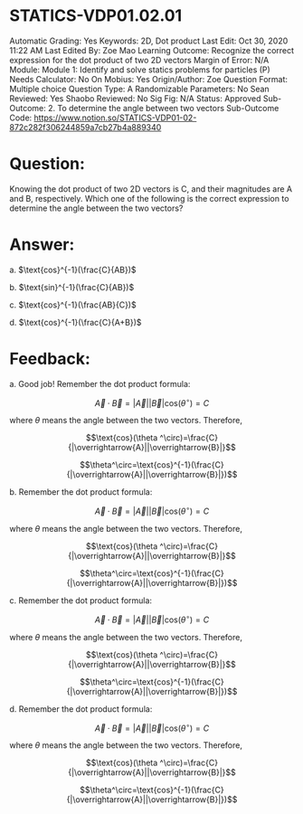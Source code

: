 # STATICS-VDP01.02.01

Automatic Grading: Yes
Keywords: 2D, Dot product
Last Edit: Oct 30, 2020 11:22 AM
Last Edited By: Zoe Mao
Learning Outcome: Recognize the correct expression for the dot product of two 2D vectors
Margin of Error: N/A
Module: Module 1: Identify and solve statics problems for particles (P)
Needs Calculator: No
On Mobius: Yes
Origin/Author: Zoe
Question Format: Multiple choice
Question Type: A
Randomizable Parameters: No
Sean Reviewed: Yes
Shaobo Reviewed: No
Sig Fig: N/A
Status: Approved
Sub-Outcome: 2. To determine the angle between two vectors
Sub-Outcome Code: https://www.notion.so/STATICS-VDP01-02-872c282f306244859a7cb27b4a889340

# Question:

Knowing the dot product of two 2D vectors is C, and their magnitudes are A and B, respectively. Which one of the following is the correct expression to determine the angle between the two vectors?

# Answer:

a. $\text{cos}^{-1}(\frac{C}{AB})$

b. $\text{sin}^{-1}(\frac{C}{AB})$

c. $\text{cos}^{-1}(\frac{AB}{C})$

d. $\text{cos}^{-1}(\frac{C}{A+B})$    

# Feedback:

a. Good job! Remember the dot product formula:

$$\overrightarrow{A}\cdot\overrightarrow{B}=|\overrightarrow{A}||\overrightarrow{B}|\text{cos}(\theta ^\circ)=C$$

where $\theta$ means the angle between the two vectors. Therefore,

$$\text{cos}(\theta ^\circ)=\frac{C}{|\overrightarrow{A}||\overrightarrow{B}|}$$

$$\theta^\circ=\text{cos}^{-1}(\frac{C}{|\overrightarrow{A}||\overrightarrow{B}|})$$

b. Remember the dot product formula:

$$\overrightarrow{A}\cdot\overrightarrow{B}=|\overrightarrow{A}||\overrightarrow{B}|\text{cos}(\theta ^\circ)=C$$

where $\theta$ means the angle between the two vectors. Therefore,

$$\text{cos}(\theta ^\circ)=\frac{C}{|\overrightarrow{A}||\overrightarrow{B}|}$$

$$\theta^\circ=\text{cos}^{-1}(\frac{C}{|\overrightarrow{A}||\overrightarrow{B}|})$$

c. Remember the dot product formula:

$$\overrightarrow{A}\cdot\overrightarrow{B}=|\overrightarrow{A}||\overrightarrow{B}|\text{cos}(\theta ^\circ)=C$$

where $\theta$ means the angle between the two vectors. Therefore,

$$\text{cos}(\theta ^\circ)=\frac{C}{|\overrightarrow{A}||\overrightarrow{B}|}$$

$$\theta^\circ=\text{cos}^{-1}(\frac{C}{|\overrightarrow{A}||\overrightarrow{B}|})$$

d. Remember the dot product formula:

$$\overrightarrow{A}\cdot\overrightarrow{B}=|\overrightarrow{A}||\overrightarrow{B}|\text{cos}(\theta ^\circ)=C$$

where $\theta$ means the angle between the two vectors. Therefore,

$$\text{cos}(\theta ^\circ)=\frac{C}{|\overrightarrow{A}||\overrightarrow{B}|}$$

$$\theta^\circ=\text{cos}^{-1}(\frac{C}{|\overrightarrow{A}||\overrightarrow{B}|})$$